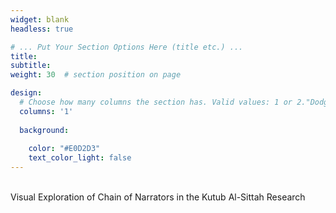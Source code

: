 ```yaml
---
widget: blank
headless: true

# ... Put Your Section Options Here (title etc.) ...
title: 
subtitle:
weight: 30  # section position on page

design:
  # Choose how many columns the section has. Valid values: 1 or 2."DodgerBlue"
  columns: '1'
  
  background:
    
    color: "#E0D2D3"
    text_color_light: false
---
```

<br>
Visual Exploration of Chain of Narrators in the Kutub Al-Sittah Research
